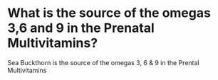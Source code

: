 # What is the source of the omegas 3,6 and 9 in the Prenatal Multivitamins?

Sea Buckthorn is the source of the omegas 3, 6 & 9 in the Prental Multivitamins